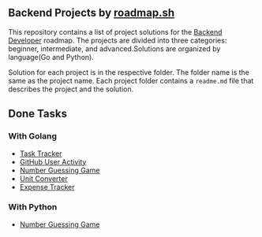## Backend Projects by [roadmap.sh](https://roadmap.sh)

This repository contains a list of project solutions for the [Backend Developer](https://roadmap.sh/backend) roadmap. The projects are divided into three categories: beginner, intermediate, and advanced.Solutions are organized by language(Go and Python).

Solution for each project is in the respective folder. The folder name is the same as the project name. Each project folder contains a `readme.md` file that describes the project and the solution.

## Done Tasks 

### With Golang
* [Task Tracker](https://roadmap.sh/projects/task-tracker)
* [GitHub User Activity](https://roadmap.sh/projects/github-user-activity)
* [Number Guessing Game](https://roadmap.sh/projects/number-guessing-game)
* [Unit Converter](https://roadmap.sh/projects/unit-converter)
* [Expense Tracker](https://roadmap.sh/projects/expense-tracker)

### With Python
* [Number Guessing Game](https://roadmap.sh/projects/number-guessing-game)